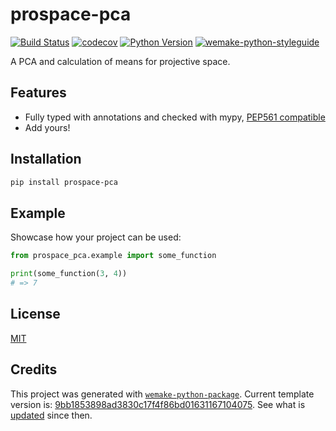 # prospace-pca

[![Build Status](https://github.com/gatoniel/prospace-pca/workflows/test/badge.svg?branch=master&event=push)](https://github.com/gatoniel/prospace-pca/actions?query=workflow%3Atest)
[![codecov](https://codecov.io/gh/gatoniel/prospace-pca/branch/master/graph/badge.svg)](https://codecov.io/gh/gatoniel/prospace-pca)
[![Python Version](https://img.shields.io/pypi/pyversions/prospace-pca.svg)](https://pypi.org/project/prospace-pca/)
[![wemake-python-styleguide](https://img.shields.io/badge/style-wemake-000000.svg)](https://github.com/wemake-services/wemake-python-styleguide)

A PCA and calculation of means for projective space.


## Features

- Fully typed with annotations and checked with mypy, [PEP561 compatible](https://www.python.org/dev/peps/pep-0561/)
- Add yours!


## Installation

```bash
pip install prospace-pca
```


## Example

Showcase how your project can be used:

```python
from prospace_pca.example import some_function

print(some_function(3, 4))
# => 7
```

## License

[MIT](https://github.com/gatoniel/prospace-pca/blob/master/LICENSE)


## Credits

This project was generated with [`wemake-python-package`](https://github.com/wemake-services/wemake-python-package). Current template version is: [9bb1853898ad3830c17f4f86bd01631167104075](https://github.com/wemake-services/wemake-python-package/tree/9bb1853898ad3830c17f4f86bd01631167104075). See what is [updated](https://github.com/wemake-services/wemake-python-package/compare/9bb1853898ad3830c17f4f86bd01631167104075...master) since then.
